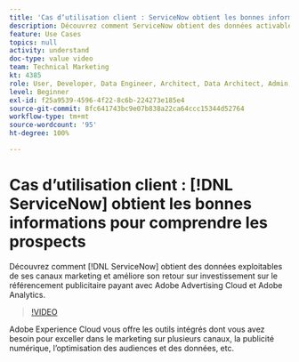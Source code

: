 ```yaml
---
title: 'Cas dʼutilisation client : ServiceNow obtient les bonnes informations pour comprendre les prospects'
description: Découvrez comment ServiceNow obtient des données activables à partir de ses canaux marketing et améliore son retour sur investissement dans le référencement publicitaire payant avec Adobe Advertising Cloud et Adobe Analytics.
feature: Use Cases
topics: null
activity: understand
doc-type: value video
team: Technical Marketing
kt: 4385
role: User, Developer, Data Engineer, Architect, Data Architect, Admin, Leader
level: Beginner
exl-id: f25a9539-4596-4f22-8c6b-224273e185e4
source-git-commit: 8fc641743bc9e07b838a22ca64ccc15344d52764
workflow-type: tm+mt
source-wordcount: '95'
ht-degree: 100%

---
```


# Cas dʼutilisation client : [!DNL ServiceNow] obtient les bonnes informations pour comprendre les prospects

Découvrez comment [!DNL ServiceNow] obtient des données exploitables de ses canaux marketing et améliore son retour sur investissement sur le référencement publicitaire payant avec Adobe Advertising Cloud et Adobe Analytics.

>[!VIDEO](https://video.tv.adobe.com/v/31504/?quality=12&learn=on)

Adobe Experience Cloud vous offre les outils intégrés dont vous avez besoin pour exceller dans le marketing sur plusieurs canaux, la publicité numérique, lʼoptimisation des audiences et des données, etc.

